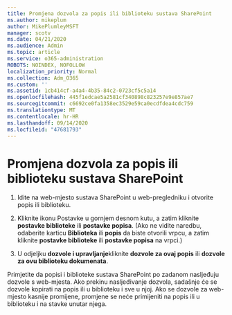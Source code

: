 ```yaml
---
title: Promjena dozvola za popis ili biblioteku sustava SharePoint
ms.author: mikeplum
author: MikePlumleyMSFT
manager: scotv
ms.date: 04/21/2020
ms.audience: Admin
ms.topic: article
ms.service: o365-administration
ROBOTS: NOINDEX, NOFOLLOW
localization_priority: Normal
ms.collection: Adm_O365
ms.custom: ''
ms.assetid: 1cb414cf-a4a4-4b35-84c2-0723cf5c5a14
ms.openlocfilehash: 445f1edcae5a2581cf340898c823257e9e857ae7
ms.sourcegitcommit: c6692ce0fa1358ec3529e59ca0ecdfdea4cdc759
ms.translationtype: MT
ms.contentlocale: hr-HR
ms.lasthandoff: 09/14/2020
ms.locfileid: "47681793"
---
```

# <a name="change-permissions-for-a-sharepoint-list-or-library"></a>Promjena dozvola za popis ili biblioteku sustava SharePoint

1. Idite na web-mjesto sustava SharePoint u web-pregledniku i otvorite popis ili biblioteku.
    
2. Kliknite ikonu Postavke u gornjem desnom kutu, a zatim kliknite **postavke biblioteke** ili **postavke popisa**. (Ako ne vidite naredbu, odaberite karticu **Biblioteka** ili **popis** da biste otvorili vrpcu, a zatim kliknite **postavke biblioteke** ili **postavke popisa** na vrpci.) 
    
3. U odjeljku **dozvole i upravljanje**kliknite **dozvole za ovaj popis** ili **dozvole za ovu biblioteku dokumenata**.
    
Primjetite da popisi i biblioteke sustava SharePoint po zadanom nasljeđuju dozvole s web-mjesta. Ako prekinu nasljeđivanje dozvola, sadašnje će se dozvole kopirati na popis ili u biblioteku i sve u njoj. Ako se dozvole za web-mjesto kasnije promijene, promjene se neće primijeniti na popis ili u biblioteku i na stavke unutar njega.
  


